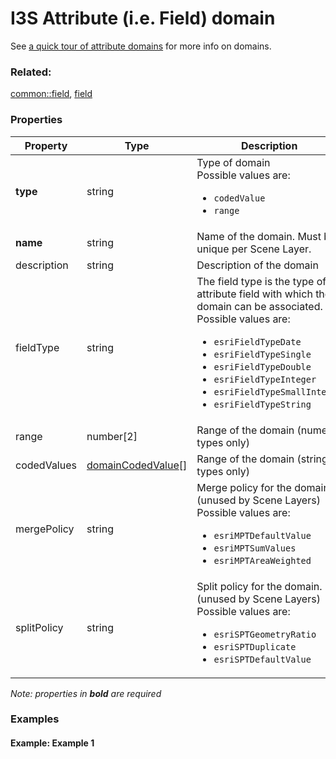 # I3S Attribute (i.e. Field) domain

See [a quick tour of attribute domains](http://desktop.arcgis.com/en/arcmap/latest/manage-data/geodatabases/an-overview-of-attribute-domains.htm) for more info on domains.

### Related:

[common::field](common/docs/1.6/field.md), [field](field.md)
### Properties

| Property | Type | Description |
| --- | --- | --- |
| **type** | string | Type of domain<div>Possible values are:<ul><li>`codedValue`</li><li>`range`</li></ul></div> |
| **name** | string | Name of the domain. Must be unique per Scene Layer. |
| description | string | Description of the domain |
| fieldType | string | The field type is the type of attribute field with which the domain can be associated.<div>Possible values are:<ul><li>`esriFieldTypeDate`</li><li>`esriFieldTypeSingle`</li><li>`esriFieldTypeDouble`</li><li>`esriFieldTypeInteger`</li><li>`esriFieldTypeSmallInteger`</li><li>`esriFieldTypeString`</li></ul></div> |
| range | number[2] | Range of the domain (numeric types only) |
| codedValues | [domainCodedValue](domainCodedValue.md)[] | Range of the domain (string types only) |
| mergePolicy | string | Merge policy for the domain. (unused by Scene Layers) <div>Possible values are:<ul><li>`esriMPTDefaultValue`</li><li>`esriMPTSumValues`</li><li>`esriMPTAreaWeighted`</li></ul></div> |
| splitPolicy | string | Split policy for the domain. (unused by Scene Layers) <div>Possible values are:<ul><li>`esriSPTGeometryRatio`</li><li>`esriSPTDuplicate`</li><li>`esriSPTDefaultValue`</li></ul></div> |

*Note: properties in **bold** are required*

### Examples 

#### Example: Example 1 

